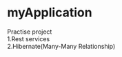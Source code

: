 # myApplication
Practise project<br/>
1.Rest services<br/>
2.Hibernate(Many-Many Relationship)<br/>
